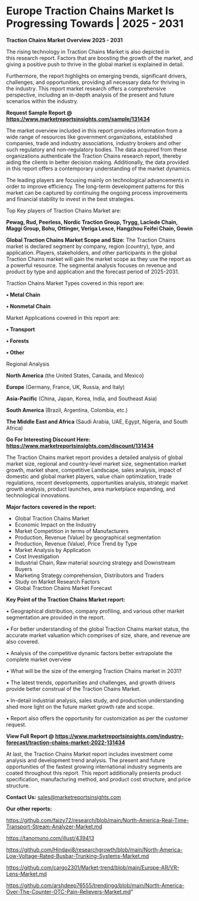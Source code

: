 # Europe Traction Chains Market Is Progressing Towards | 2025 - 2031

<Strong> Traction Chains Market Overview 2025 - 2031</strong>

The rising technology in Traction Chains Market is also depicted in this research report. Factors that are boosting the growth of the market, and giving a positive push to thrive in the global market is explained in detail.

Furthermore, the report highlights on emerging trends, significant drivers, challenges, and opportunities, providing all necessary data for thriving in the industry. This report market research offers a comprehensive perspective, including an in-depth analysis of the present and future scenarios within the industry.

<strong>Request Sample Report @ <a href=https://www.marketreportsinsights.com/sample/131434>https://www.marketreportsinsights.com/sample/131434</a></strong>

The market overview included in this report provides information from a wide range of resources like government organizations, established companies, trade and industry associations, industry brokers and other such regulatory and non-regulatory bodies. The data acquired from these organizations authenticate the Traction Chains research report, thereby aiding the clients in better decision making. Additionally, the data provided in this report offers a contemporary understanding of the market dynamics.

The leading players are focusing mainly on technological advancements in order to improve efficiency. The long-term development patterns for this market can be captured by continuing the ongoing process improvements and financial stability to invest in the best strategies.

Top Key players of Traction Chains Market are:

<strong>Pewag, Rud, Peerless, Nordic Traction Group, Trygg, Laclede Chain, Maggi Group, Bohu, Ottinger, Veriga Lesce, Hangzhou Feifei Chain, Gowin</strong>

<strong><b>Global Traction Chains Market Scope and Size:</b></strong>
The Traction Chains market is declared segment by company, region (country), type, and application. Players, stakeholders, and other participants in the global Traction Chains market will gain the market scope as they use the report as a powerful resource. The segmental analysis focuses on revenue and product by type and application and the forecast period of 2025-2031.

Traction Chains Market Types covered in this report are:

<strong>• Metal Chain

• Nonmetal Chain</strong>

Market Applications covered in this report are:

<strong>• Transport

• Forests

• Other</strong> 

Regional Analysis

<strong>North America</strong> (the United States, Canada, and Mexico)

<strong>Europe</strong> (Germany, France, UK, Russia, and Italy)

<strong>Asia-Pacific</strong> (China, Japan, Korea, India, and Southeast Asia)

<strong>South America</strong> (Brazil, Argentina, Colombia, etc.)

<strong>The Middle East and Africa</strong> (Saudi Arabia, UAE, Egypt, Nigeria, and South Africa)

<strong>Go For Interesting Discount Here: <a href=https://www.marketreportsinsights.com/discount/131434>https://www.marketreportsinsights.com/discount/131434</a></strong>

The Traction Chains market report provides a detailed analysis of global market size, regional and country-level market size, segmentation market growth, market share, competitive Landscape, sales analysis, impact of domestic and global market players, value chain optimization, trade regulations, recent developments, opportunities analysis, strategic market growth analysis, product launches, area marketplace expanding, and technological innovations.

<strong><b>Major factors covered in the report:</b></strong>
<ul>
  <li>Global Traction Chains Market </li>
  <li>Economic Impact on the Industry</li>
  <li>Market Competition in terms of Manufacturers</li>
  <li>Production, Revenue (Value) by geographical segmentation</li>
  <li>Production, Revenue (Value), Price Trend by Type</li>
  <li>Market Analysis by Application</li>
  <li>Cost Investigation</li>
  <li>Industrial Chain, Raw material sourcing strategy and Downstream Buyers</li>
  <li>Marketing Strategy comprehension, Distributors and Traders</li>
  <li>Study on Market Research Factors</li>
  <li>Global Traction Chains Market Forecast</li>
</ul>

<strong><b>Key Point of the Traction Chains Market report:</b></strong>

• Geographical distribution, company profiling, and various other market segmentation are provided in the report.

• For better understanding of the global Traction Chains market status, the accurate market valuation which comprises of size, share, and revenue are also covered.

• Analysis of the competitive dynamic factors better extrapolate the complete market overview

• What will be the size of the emerging Traction Chains market in 2031?

• The latest trends, opportunities and challenges, and growth drivers provide better construal of the Traction Chains Market.

• In-detail industrial analysis, sales study, and production understanding shed more light on the future market growth rate and scope.

• Report also offers the opportunity for customization as per the customer request.

<strong><b>View Full Report @ <a href=https://www.marketreportsinsights.com/industry-forecast/traction-chains-market-2022-131434>https://www.marketreportsinsights.com/industry-forecast/traction-chains-market-2022-131434</a></b></strong>


At last, the Traction Chains Market report includes investment come analysis and development trend analysis. The present and future opportunities of the fastest growing international industry segments are coated throughout this report. This report additionally presents product specification, manufacturing method, and product cost structure, and price structure.

<strong>Contact Us:</strong>
sales@marketreportsinsights.com

<strong>Our other reports:</strong>

<a href=https://github.com/faizy72/research/blob/main/North-America-Real-Time-Transport-Stream-Analyzer-Market.md>https://github.com/faizy72/research/blob/main/North-America-Real-Time-Transport-Stream-Analyzer-Market.md</a>

<a href=https://tanomuno.com/illust/439413>https://tanomuno.com/illust/439413</a>

<a href=https://github.com/Hindavi8/researchgrowth/blob/main/North-America-Low-Voltage-Rated-Busbar-Trunking-Systems-Market.md>https://github.com/Hindavi8/researchgrowth/blob/main/North-America-Low-Voltage-Rated-Busbar-Trunking-Systems-Market.md</a>

<a href=https://github.com/cargo2301/Market-trend/blob/main/Europe-AR/VR-Lens-Market.md>https://github.com/cargo2301/Market-trend/blob/main/Europe-AR/VR-Lens-Market.md</a>

<a href=https://github.com/arshdeep76555/trendingg/blob/main/North-America-Over-The-Counter-OTC-Pain-Relievers-Market.md>https://github.com/arshdeep76555/trendingg/blob/main/North-America-Over-The-Counter-OTC-Pain-Relievers-Market.md</a>"
